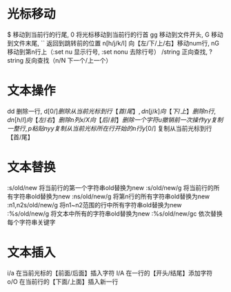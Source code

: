 # 光标移动
$ 移动到当前行的行尾, 0 将光标移动到当前行的行首
gg 移动到文件开头, G 移动到文件末尾, `` 返回到跳转前的位置
n[h/j/k/l] 向【左/下/上/右】移动num行, 
nG 移动到第n行上（:set nu 显示行号, :set nonu 去除行号）
/string 正向查找, ?string 反向查找（n/N 下一个/上一个）

# 文本操作
dd 删除一行, d[0/$] 删除从当前光标到行【首/尾】,
dn[j/k] 向【下/上】删除n行, dn[h/l] 向【左/右】删除n列
x/X 向【后/前】删除一个字符
u 撤销前一次操作
yy 复制一整行, p 粘贴
nyy 复制从当前光标所在行开始的n行
y[0/$] 复制从当前光标到行【首/尾】

# 文本替换
:s/old/new 将当前行的第一个字符串old替换为new
:s/old/new/g 将当前行的所有字符串old替换为new
:ns/old/new/g 将第n行的所有字符串old替换为new
:n1,n2s/old/new/g 将n1~n2范围的行中所有字符串old替换为new
:%s/old/new/g 将文本中所有的字符串old替换为new
:%s/old/new/gc 依次替换每个字符串关键字

# 文本插入
i/a 在当前光标的【前面/后面】插入字符
I/A 在一行的【开头/结尾】添加字符
o/O 在当前行的【下面/上面】插入新一行

